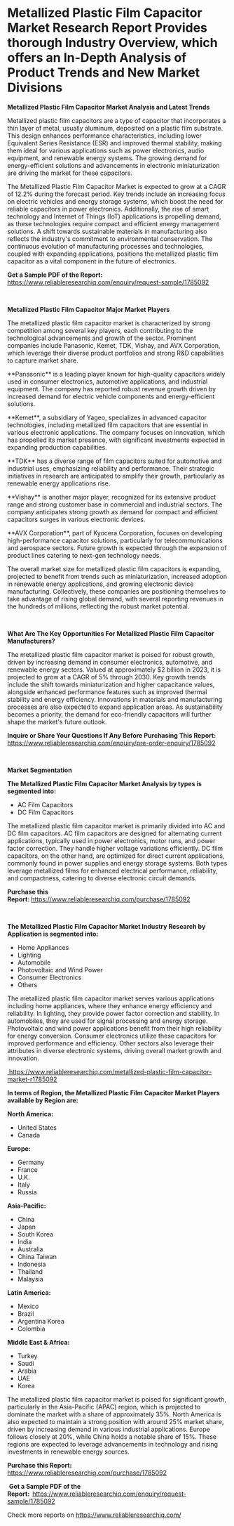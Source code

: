 <p><h1>Metallized Plastic Film Capacitor Market Research Report Provides thorough Industry Overview, which offers an In-Depth Analysis of Product Trends and New Market Divisions</h1></p><p><strong>Metallized Plastic Film Capacitor Market Analysis and Latest Trends</strong></p>
<p><p>Metallized plastic film capacitors are a type of capacitor that incorporates a thin layer of metal, usually aluminum, deposited on a plastic film substrate. This design enhances performance characteristics, including lower Equivalent Series Resistance (ESR) and improved thermal stability, making them ideal for various applications such as power electronics, audio equipment, and renewable energy systems. The growing demand for energy-efficient solutions and advancements in electronic miniaturization are driving the market for these capacitors.</p><p>The Metallized Plastic Film Capacitor Market is expected to grow at a CAGR of 12.2% during the forecast period. Key trends include an increasing focus on electric vehicles and energy storage systems, which boost the need for reliable capacitors in power electronics. Additionally, the rise of smart technology and Internet of Things (IoT) applications is propelling demand, as these technologies require compact and efficient energy management solutions. A shift towards sustainable materials in manufacturing also reflects the industry's commitment to environmental conservation. The continuous evolution of manufacturing processes and technologies, coupled with expanding applications, positions the metallized plastic film capacitor as a vital component in the future of electronics.</p></p>
<p><strong>Get a Sample PDF of the Report:&nbsp;</strong> <a href="https://www.reliableresearchiq.com/enquiry/request-sample/1785092?utm_campaign=3180&utm_medium=2&utm_source=Github&utm_content=ia&utm_term=25032025&utm_id=metallized-plastic-film-capacitor">https://www.reliableresearchiq.com/enquiry/request-sample/1785092</a></p>
<p>&nbsp;</p>
<p><strong>Metallized Plastic Film Capacitor Major Market Players</strong></p>
<p><p>The metallized plastic film capacitor market is characterized by strong competition among several key players, each contributing to the technological advancements and growth of the sector. Prominent companies include Panasonic, Kemet, TDK, Vishay, and AVX Corporation, which leverage their diverse product portfolios and strong R&D capabilities to capture market share.</p><p>**Panasonic** is a leading player known for high-quality capacitors widely used in consumer electronics, automotive applications, and industrial equipment. The company has reported robust revenue growth driven by increased demand for electric vehicle components and energy-efficient solutions.</p><p>**Kemet**, a subsidiary of Yageo, specializes in advanced capacitor technologies, including metallized film capacitors that are essential in various electronic applications. The company focuses on innovation, which has propelled its market presence, with significant investments expected in expanding production capabilities.</p><p>**TDK** has a diverse range of film capacitors suited for automotive and industrial uses, emphasizing reliability and performance. Their strategic initiatives in research are anticipated to amplify their growth, particularly as renewable energy applications rise.</p><p>**Vishay** is another major player, recognized for its extensive product range and strong customer base in commercial and industrial sectors. The company anticipates strong growth as demand for compact and efficient capacitors surges in various electronic devices.</p><p>**AVX Corporation**, part of Kyocera Corporation, focuses on developing high-performance capacitor solutions, particularly for telecommunications and aerospace sectors. Future growth is expected through the expansion of product lines catering to next-gen technology needs.</p><p>The overall market size for metallized plastic film capacitors is expanding, projected to benefit from trends such as miniaturization, increased adoption in renewable energy applications, and growing electronic device manufacturing. Collectively, these companies are positioning themselves to take advantage of rising global demand, with several reporting revenues in the hundreds of millions, reflecting the robust market potential.</p></p>
<p>&nbsp;</p>
<p><strong>What Are The Key Opportunities For Metallized Plastic Film Capacitor Manufacturers?</strong></p>
<p><p>The metallized plastic film capacitor market is poised for robust growth, driven by increasing demand in consumer electronics, automotive, and renewable energy sectors. Valued at approximately $2 billion in 2023, it is projected to grow at a CAGR of 5% through 2030. Key growth trends include the shift towards miniaturization and higher capacitance values, alongside enhanced performance features such as improved thermal stability and energy efficiency. Innovations in materials and manufacturing processes are also expected to expand application areas. As sustainability becomes a priority, the demand for eco-friendly capacitors will further shape the market's future outlook.</p></p>
<p><strong>Inquire or Share Your Questions If Any Before Purchasing This Report:</strong> <a href="https://www.reliableresearchiq.com/enquiry/pre-order-enquiry/1785092?utm_campaign=3180&utm_medium=2&utm_source=Github&utm_content=ia&utm_term=25032025&utm_id=metallized-plastic-film-capacitor">https://www.reliableresearchiq.com/enquiry/pre-order-enquiry/1785092</a></p>
<p>&nbsp;</p>
<p><strong>Market Segmentation</strong></p>
<p><strong>The Metallized Plastic Film Capacitor Market Analysis by types is segmented into:</strong></p>
<p><ul><li>AC Film Capacitors</li><li>DC Film Capacitors</li></ul></p>
<p><p>The metallized plastic film capacitor market is primarily divided into AC and DC film capacitors. AC film capacitors are designed for alternating current applications, typically used in power electronics, motor runs, and power factor correction. They handle higher voltage variations efficiently. DC film capacitors, on the other hand, are optimized for direct current applications, commonly found in power supplies and energy storage systems. Both types leverage metallized films for enhanced electrical performance, reliability, and compactness, catering to diverse electronic circuit demands.</p></p>
<p><strong>Purchase this Report:&nbsp;</strong><a href="https://www.reliableresearchiq.com/purchase/1785092?utm_campaign=3180&utm_medium=2&utm_source=Github&utm_content=ia&utm_term=25032025&utm_id=metallized-plastic-film-capacitor">https://www.reliableresearchiq.com/purchase/1785092</a></p>
<p>&nbsp;</p>
<p><strong>The Metallized Plastic Film Capacitor Market Industry Research by Application is segmented into:</strong></p>
<p><ul><li>Home Appliances</li><li>Lighting</li><li>Automobile</li><li>Photovoltaic and Wind Power</li><li>Consumer Electronics</li><li>Others</li></ul></p>
<p><p>The metallized plastic film capacitor market serves various applications including home appliances, where they enhance energy efficiency and reliability. In lighting, they provide power factor correction and stability. In automobiles, they are used for signal processing and energy storage. Photovoltaic and wind power applications benefit from their high reliability for energy conversion. Consumer electronics utilize these capacitors for improved performance and efficiency. Other sectors also leverage their attributes in diverse electronic systems, driving overall market growth and innovation.</p></p>
<p><a href="https://www.reliableresearchiq.com/metallized-plastic-film-capacitor-market-r1785092?utm_campaign=3180&utm_medium=2&utm_source=Github&utm_content=ia&utm_term=25032025&utm_id=metallized-plastic-film-capacitor">&nbsp;https://www.reliableresearchiq.com/metallized-plastic-film-capacitor-market-r1785092</a></p>
<p><strong>In terms of Region, the Metallized Plastic Film Capacitor Market Players available by Region are:</strong></p>
<p>
    <p> <strong> North America: </strong>
        <ul>
            <li>United States</li>
            <li>Canada</li>
        </ul>
        </p> 
    <p> <strong> Europe: </strong>
        <ul>
            <li>Germany</li>
            <li>France</li>
            <li>U.K.</li>
            <li>Italy</li>
            <li>Russia</li>
        </ul>
        </p> 
    <p> <strong> Asia-Pacific: </strong>
        <ul>
            <li>China</li>
            <li>Japan</li>
            <li>South Korea</li>
            <li>India</li>
            <li>Australia</li>
            <li>China Taiwan</li>
            <li>Indonesia</li>
            <li>Thailand</li>
            <li>Malaysia</li>
        </ul>
        </p> 
    <p> <strong> Latin America: </strong>
        <ul>
            <li>Mexico</li>
            <li>Brazil</li>
            <li>Argentina Korea</li>
            <li>Colombia</li>
        </ul>
        </p> 
    <p> <strong> Middle East & Africa: </strong>
        <ul>
            <li>Turkey</li>
            <li>Saudi</li>
            <li>Arabia</li>
            <li>UAE</li>
            <li>Korea</li>
        </ul>
    </p>
    </p>
<p><p>The metallized plastic film capacitor market is poised for significant growth, particularly in the Asia-Pacific (APAC) region, which is projected to dominate the market with a share of approximately 35%. North America is also expected to maintain a strong position with around 25% market share, driven by increasing demand in various industrial applications. Europe follows closely at 20%, while China holds a notable share of 15%. These regions are expected to leverage advancements in technology and rising investments in renewable energy sources.</p></p>
<p><strong>Purchase this Report: </strong><a href="https://www.reliableresearchiq.com/purchase/1785092?utm_campaign=3180&utm_medium=2&utm_source=Github&utm_content=ia&utm_term=25032025&utm_id=metallized-plastic-film-capacitor">https://www.reliableresearchiq.com/purchase/1785092</a></p>
<p>&nbsp;<strong>Get a Sample PDF of the Report:&nbsp;&nbsp;</strong><a href="https://www.reliableresearchiq.com/enquiry/request-sample/1785092?utm_campaign=3180&utm_medium=2&utm_source=Github&utm_content=ia&utm_term=25032025&utm_id=metallized-plastic-film-capacitor">https://www.reliableresearchiq.com/enquiry/request-sample/1785092</a></p>
<p><strong></strong></p>
<p>Check more reports on <a href="https://www.reliableresearchiq.com/?utm_campaign=3180&utm_medium=2&utm_source=Github&utm_content=ia&utm_term=25032025&utm_id=metallized-plastic-film-capacitor">https://www.reliableresearchiq.com/</a></p>